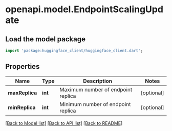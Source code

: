 # openapi.model.EndpointScalingUpdate

## Load the model package
```dart
import 'package:huggingface_client/huggingface_client.dart';
```

## Properties
Name | Type | Description | Notes
------------ | ------------- | ------------- | -------------
**maxReplica** | **int** | Maximum number of endpoint replica | [optional] 
**minReplica** | **int** | Minimum number of endpoint replica | [optional] 

[[Back to Model list]](../README.md#documentation-for-models) [[Back to API list]](../README.md#documentation-for-api-endpoints) [[Back to README]](../README.md)


